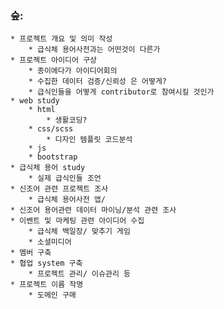 


### 숲:

	* 프로젝트 개요 및 의미 작성
		* 급식체 용어사전과는 어떤것이 다른가
	* 프로젝트 아이디어 구상
		* 종이에다가 아이디어회의
		* 수집한 데이터 검증/신뢰성 은 어떻게?
		* 급식인들을 어떻게 contributor로 참여시킬 것인가
	* web study
		* html
			* 생활코딩?
		* css/scss
			* 디자인 템플릿 코드분석
		* js
		* bootstrap
	* 급식체 용어 study	
		* 실제 급식인들 조언
	* 신조어 관련 프로젝트 조사
		* 급식체 용어사전 앱/
	* 신조어 용어관련 데이터 마이닝/분석 관련 조사	
	* 이벤트 및 마케팅 관련 아이디어 수집
		* 급식체 백일장/ 맞추기 게임
		* 소셜미디어
	* 멤버 구축
	* 협업 system 구축
		* 프로젝트 관리/ 이슈관리 등
	* 프로젝트 이름 작명
		* 도메인 구매
	
